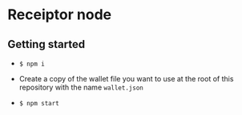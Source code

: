 # Receiptor node

## Getting started

- `$ npm i`

- Create a copy of the wallet file you want to use at the root of this repository with the name `wallet.json`

- `$ npm start`
